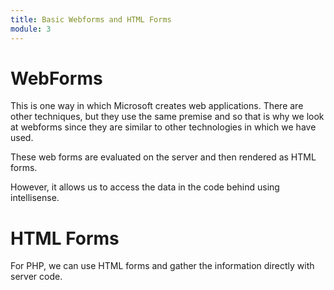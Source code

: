 ```yaml
---
title: Basic Webforms and HTML Forms
module: 3
---
```


# WebForms

This is one way in which Microsoft creates web applications. There are other techniques, but they use the same premise and so that is why we look at webforms since they are similar to other technologies in which we have used.

These web forms are evaluated on the server and then rendered as HTML forms.

However, it allows us to access the data in the code behind using intellisense.

# HTML Forms

For PHP, we can use HTML forms and gather the information directly with server code.


